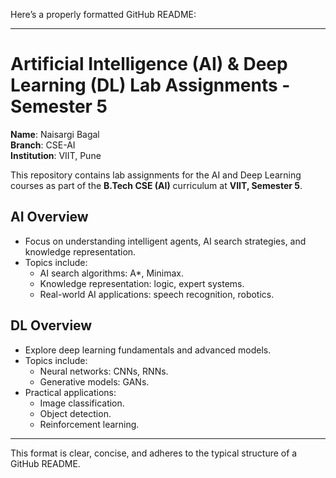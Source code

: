Here’s a properly formatted GitHub README:

---

# **Artificial Intelligence (AI) & Deep Learning (DL) Lab Assignments - Semester 5**

**Name**: Naisargi Bagal  
**Branch**: CSE-AI  
**Institution**: VIIT, Pune  

This repository contains lab assignments for the AI and Deep Learning courses as part of the **B.Tech CSE (AI)** curriculum at **VIIT, Semester 5**.

## **AI Overview**
- Focus on understanding intelligent agents, AI search strategies, and knowledge representation.
- Topics include:
  - AI search algorithms: A*, Minimax.
  - Knowledge representation: logic, expert systems.
  - Real-world AI applications: speech recognition, robotics.

## **DL Overview**
- Explore deep learning fundamentals and advanced models.
- Topics include:
  - Neural networks: CNNs, RNNs.
  - Generative models: GANs.
- Practical applications:
  - Image classification.
  - Object detection.
  - Reinforcement learning.

---

This format is clear, concise, and adheres to the typical structure of a GitHub README.

